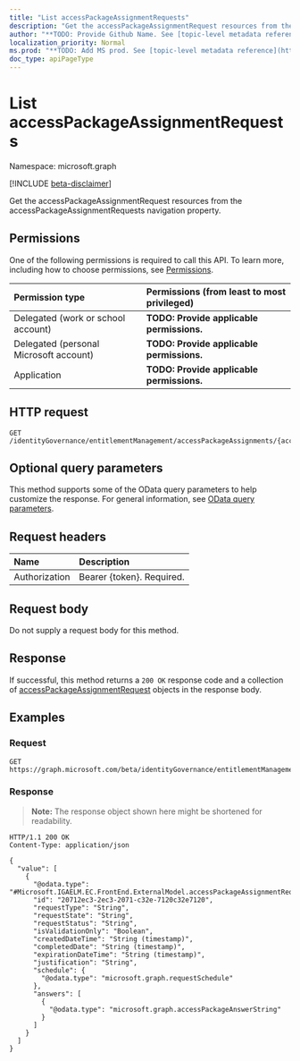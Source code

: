 ```yaml
---
title: "List accessPackageAssignmentRequests"
description: "Get the accessPackageAssignmentRequest resources from the accessPackageAssignmentRequests navigation property."
author: "**TODO: Provide Github Name. See [topic-level metadata reference](https://msgo.azurewebsites.net/add/document/guidelines/metadata.html#topic-level-metadata)**"
localization_priority: Normal
ms.prod: "**TODO: Add MS prod. See [topic-level metadata reference](https://msgo.azurewebsites.net/add/document/guidelines/metadata.html#topic-level-metadata)**"
doc_type: apiPageType
---
```


# List accessPackageAssignmentRequests
Namespace: microsoft.graph

[!INCLUDE [beta-disclaimer](../../includes/beta-disclaimer.md)]

Get the accessPackageAssignmentRequest resources from the accessPackageAssignmentRequests navigation property.

## Permissions
One of the following permissions is required to call this API. To learn more, including how to choose permissions, see [Permissions](/graph/permissions-reference).

|Permission type|Permissions (from least to most privileged)|
|:---|:---|
|Delegated (work or school account)|**TODO: Provide applicable permissions.**|
|Delegated (personal Microsoft account)|**TODO: Provide applicable permissions.**|
|Application|**TODO: Provide applicable permissions.**|

## HTTP request

<!-- {
  "blockType": "ignored"
}
-->
``` http
GET /identityGovernance/entitlementManagement/accessPackageAssignments/{accessPackageAssignmentId}/accessPackageAssignmentRequests
```

## Optional query parameters
This method supports some of the OData query parameters to help customize the response. For general information, see [OData query parameters](/graph/query-parameters).

## Request headers
|Name|Description|
|:---|:---|
|Authorization|Bearer {token}. Required.|

## Request body
Do not supply a request body for this method.

## Response

If successful, this method returns a `200 OK` response code and a collection of [accessPackageAssignmentRequest](../resources/accesspackageassignmentrequest.md) objects in the response body.

## Examples

### Request
<!-- {
  "blockType": "request",
  "name": "list_accesspackageassignmentrequest"
}
-->
``` http
GET https://graph.microsoft.com/beta/identityGovernance/entitlementManagement/accessPackageAssignments/{accessPackageAssignmentId}/accessPackageAssignmentRequests
```


### Response
>**Note:** The response object shown here might be shortened for readability.
<!-- {
  "blockType": "response",
  "truncated": true,
  "@odata.type": "Collection(Microsoft.IGAELM.EC.FrontEnd.ExternalModel.accessPackageAssignmentRequest)"
}
-->
``` http
HTTP/1.1 200 OK
Content-Type: application/json

{
  "value": [
    {
      "@odata.type": "#Microsoft.IGAELM.EC.FrontEnd.ExternalModel.accessPackageAssignmentRequest",
      "id": "20712ec3-2ec3-2071-c32e-7120c32e7120",
      "requestType": "String",
      "requestState": "String",
      "requestStatus": "String",
      "isValidationOnly": "Boolean",
      "createdDateTime": "String (timestamp)",
      "completedDate": "String (timestamp)",
      "expirationDateTime": "String (timestamp)",
      "justification": "String",
      "schedule": {
        "@odata.type": "microsoft.graph.requestSchedule"
      },
      "answers": [
        {
          "@odata.type": "microsoft.graph.accessPackageAnswerString"
        }
      ]
    }
  ]
}
```


